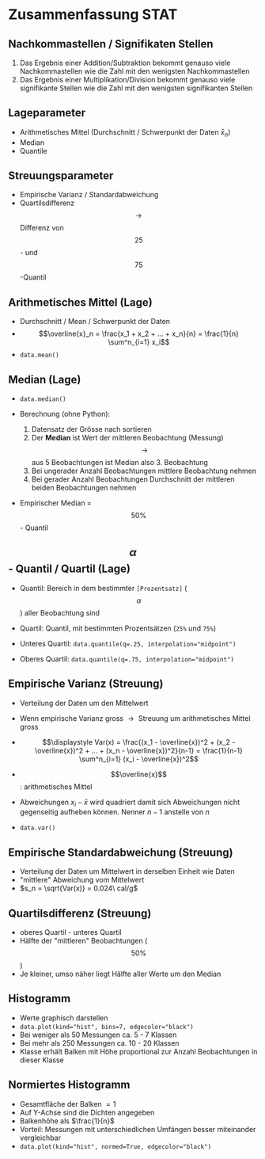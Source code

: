 # Zusammenfassung STAT

## Nachkommastellen / Signifikaten Stellen

1. Das Ergebnis einer Addition/Subtraktion bekommt genauso viele Nachkommastellen wie die Zahl mit den wenigsten Nachkommastellen
2. Das Ergebnis einer Multiplikation/Division bekommt genauso viele signifikante Stellen wie die Zahl mit den wenigsten signifikanten Stellen



## Lageparameter

- Arithmetisches Mittel (Durchschnitt / Schwerpunkt der Daten $\bar{x}_n$) 
- Median
- Quantile



## Streuungsparameter

- Empirische Varianz / Standardabweichung
- Quartilsdifferenz
  $$\to$$ Differenz von $$25$$- und $$75$$-Quantil



## Arithmetisches Mittel (Lage)

- Durchschnitt / Mean / Schwerpunkt der Daten
- $$\overline{x}_n = \frac{x_1 + x_2 + … + x_n}{n} = \frac{1}{n} \sum^n_{i=1} x_i$$
- `data.mean()`



## Median (Lage)

* `data.median()`

* Berechnung (ohne Python):
  1. Datensatz der Grösse nach sortieren
  2. Der **Median** ist Wert der mittleren Beobachtung (Messung) 
     $$\to$$ aus 5 Beobachtungen ist Median also 3. Beobachtung
  3. Bei ungerader Anzahl Beobachtungen mittlere Beobachtung nehmen
  4. Bei gerader Anzahl Beobachtungen Durchschnitt der mittleren beiden Beobachtungen nehmen
* Empirischer Median = $$50\%$$ - Quantil



## $$\alpha$$ - Quantil / Quartil (Lage)

* Quantil: Bereich in dem bestimmter `[Prozentsatz]` ($$\alpha$$) aller Beobachtung sind
* Quartil: Quantil, mit bestimmten Prozentsätzen (`25%` und `75%`)

* Unteres Quartil: `data.quantile(q=.25, interpolation="midpoint")` 
* Oberes Quartil: `data.quantile(q=.75, interpolation="midpoint")` 



## Empirische Varianz (Streuung)

* Verteilung der Daten um den Mittelwert
* Wenn empirische Varianz gross 
  $\to​$ Streuung um arithmetisches Mittel gross
* $$\displaystyle Var(x) = \frac{(x_1 - \overline{x})^2 + (x_2 - \overline{x})^2 + … + (x_n - \overline{x})^2}{n-1} = \frac{1}{n-1} \sum^n_{i=1} (x_i - \overline{x})^2$$

* $$\overline{x}$$ : arithmetisches Mittel
* Abweichungen $x_i − \bar{x}$ wird quadriert damit sich Abweichungen nicht gegenseitig aufheben können. Nenner $n - 1$ anstelle von $n$
* `data.var()`



## Empirische Standardabweichung (Streuung)

* Verteilung der Daten um Mittelwert in derselben Einheit wie Daten
* "mittlere" Abweichung vom Mittelwert
* $s_n = \sqrt{Var(x)} = 0.024\ cal/g$ 



## Quartilsdifferenz (Streuung)

* oberes Quartil - unteres Quartil
* Hälfte der "mittleren" Beobachtungen ($$50\%$$)
* Je kleiner, umso näher liegt Hälfte aller Werte um den Median



## Histogramm

* Werte graphisch darstellen
*  `data.plot(kind="hist", bins=7, edgecolor="black")` 
* Bei weniger als 50 Messungen ca. 5 - 7 Klassen
* Bei mehr als 250 Messungen ca. 10 - 20 Klassen
* Klasse erhält Balken mit Höhe proportional zur Anzahl Beobachtungen in dieser Klasse



## Normiertes Histogramm

* Gesamtfläche der Balken $= 1$
* Auf Y-Achse sind die Dichten angegeben
* Balkenhöhe als $\frac{1}{n}$
* Vorteil: Messungen mit unterschiedlichen Umfängen besser miteinander vergleichbar
* `data.plot(kind="hist", normed=True, edgecolor="black")` 



